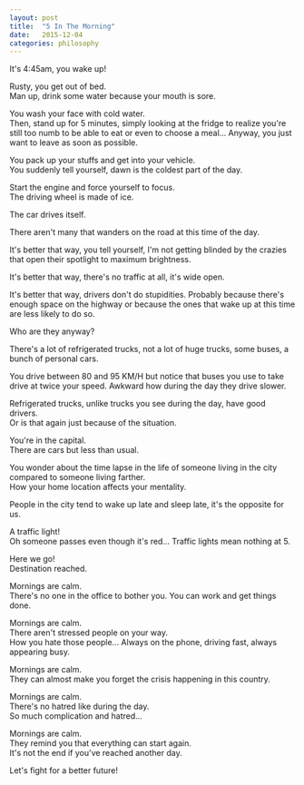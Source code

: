 ```yaml
---
layout: post
title:  "5 In The Morning"
date:   2015-12-04
categories: philosophy
---
```


It's 4:45am, you wake up!  

Rusty, you get out of bed.  
Man up, drink some water because your mouth is sore.  

You wash your face with cold water.  
Then, stand up for 5 minutes, simply looking at the fridge to realize you're still
too numb to be able to eat or even to choose a meal... Anyway, you just
want to leave as soon as possible.

You pack up your stuffs and get into your vehicle.  
You suddenly tell yourself, dawn is the coldest part of the day.

Start the engine and force yourself to focus.  
The driving wheel is made of ice.

The car drives itself.

There aren't many that wanders on the road at this time of the day.

It's better that way, you tell yourself, I'm not getting blinded by the crazies
that open their spotlight to maximum brightness.

It's better that way, there's no traffic at all, it's wide open.

It's better that way, drivers don't do stupidities. Probably because there's
enough space on the highway or because the ones that wake up at this time are
less likely to do so.

Who are they anyway?

There's a lot of refrigerated trucks, not a lot of huge trucks, some buses,
a bunch of personal cars.

You drive between 80 and 95 KM/H but notice that buses you use to take
drive at twice your speed. Awkward how during the day they drive slower.

Refrigerated trucks, unlike trucks you see during the day, have good drivers.  
Or is that again just because of the situation.


You're in the capital.  
There are cars but less than usual.

You wonder about the time lapse in the life of someone living in the city
compared to someone living farther.  
How your home location affects your mentality.

People in the city tend to wake up late and sleep late, it's the opposite for us.


A traffic light!  
Oh someone passes even though it's red... Traffic lights mean nothing at 5.

Here we go!  
Destination reached.

Mornings are calm.  
There's no one in the office to bother you. You can work and get things done.

Mornings are calm.  
There aren't stressed people on your way.  
How you hate those people... Always on the phone, driving fast, always appearing
busy.

Mornings are calm.  
They can almost make you forget the crisis happening in this country.

Mornings are calm.  
There's no hatred like during the day.  
So much complication and hatred...

Mornings are calm.  
They remind you that everything can start again.  
It's not the end if you've reached another day.


Let's fight for a better future!

